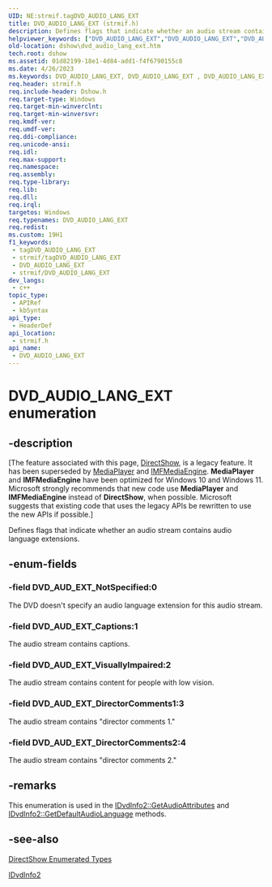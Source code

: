 ```yaml
---
UID: NE:strmif.tagDVD_AUDIO_LANG_EXT
title: DVD_AUDIO_LANG_EXT (strmif.h)
description: Defines flags that indicate whether an audio stream contains audio language extensions.
helpviewer_keywords: ["DVD_AUDIO_LANG_EXT","DVD_AUDIO_LANG_EXT","DVD_AUDIO_LANG_EXT enumeration [DirectShow]","DVD_AUDIO_LANG_EXTEnumeration","DVD_AUD_EXT_Captions","DVD_AUD_EXT_DirectorComments1","DVD_AUD_EXT_DirectorComments2","DVD_AUD_EXT_NotSpecified","DVD_AUD_EXT_VisuallyImpaired","dshow.dvd_audio_lang_ext","strmif/DVD_AUDIO_LANG_EXT","strmif/DVD_AUD_EXT_Captions","strmif/DVD_AUD_EXT_DirectorComments1","strmif/DVD_AUD_EXT_DirectorComments2","strmif/DVD_AUD_EXT_NotSpecified","strmif/DVD_AUD_EXT_VisuallyImpaired"]
old-location: dshow\dvd_audio_lang_ext.htm
tech.root: dshow
ms.assetid: 01d82199-18e1-4d84-add1-f4f6790155c8
ms.date: 4/26/2023
ms.keywords: DVD_AUDIO_LANG_EXT, DVD_AUDIO_LANG_EXT , DVD_AUDIO_LANG_EXT enumeration [DirectShow], DVD_AUDIO_LANG_EXTEnumeration, DVD_AUD_EXT_Captions, DVD_AUD_EXT_DirectorComments1, DVD_AUD_EXT_DirectorComments2, DVD_AUD_EXT_NotSpecified, DVD_AUD_EXT_VisuallyImpaired, dshow.dvd_audio_lang_ext, strmif/DVD_AUDIO_LANG_EXT, strmif/DVD_AUD_EXT_Captions, strmif/DVD_AUD_EXT_DirectorComments1, strmif/DVD_AUD_EXT_DirectorComments2, strmif/DVD_AUD_EXT_NotSpecified, strmif/DVD_AUD_EXT_VisuallyImpaired
req.header: strmif.h
req.include-header: Dshow.h
req.target-type: Windows
req.target-min-winverclnt: 
req.target-min-winversvr: 
req.kmdf-ver: 
req.umdf-ver: 
req.ddi-compliance: 
req.unicode-ansi: 
req.idl: 
req.max-support: 
req.namespace: 
req.assembly: 
req.type-library: 
req.lib: 
req.dll: 
req.irql: 
targetos: Windows
req.typenames: DVD_AUDIO_LANG_EXT
req.redist: 
ms.custom: 19H1
f1_keywords:
 - tagDVD_AUDIO_LANG_EXT
 - strmif/tagDVD_AUDIO_LANG_EXT
 - DVD_AUDIO_LANG_EXT
 - strmif/DVD_AUDIO_LANG_EXT
dev_langs:
 - c++
topic_type:
 - APIRef
 - kbSyntax
api_type:
 - HeaderDef
api_location:
 - strmif.h
api_name:
 - DVD_AUDIO_LANG_EXT
---
```


# DVD_AUDIO_LANG_EXT enumeration


## -description

\[The feature associated with this page, [DirectShow](/windows/win32/directshow/directshow), is a legacy feature. It has been superseded by [MediaPlayer](/uwp/api/Windows.Media.Playback.MediaPlayer) and [IMFMediaEngine](/windows/win32/api/mfmediaengine/nn-mfmediaengine-imfmediaengine). **MediaPlayer** and **IMFMediaEngine** have been optimized for Windows 10 and Windows 11. Microsoft strongly recommends that new code use **MediaPlayer** and **IMFMediaEngine** instead of **DirectShow**, when possible. Microsoft suggests that existing code that uses the legacy APIs be rewritten to use the new APIs if possible.\]

Defines flags that indicate whether an audio stream contains audio language extensions.

## -enum-fields

### -field DVD_AUD_EXT_NotSpecified:0

The DVD doesn't specify an audio language extension for this audio stream.

### -field DVD_AUD_EXT_Captions:1

The audio stream contains captions.

### -field DVD_AUD_EXT_VisuallyImpaired:2

The audio stream contains content for people with low vision.

### -field DVD_AUD_EXT_DirectorComments1:3

The audio stream contains "director comments 1."

### -field DVD_AUD_EXT_DirectorComments2:4

The audio stream contains "director comments 2."

## -remarks

This enumeration is used in the <a href="/windows/desktop/api/strmif/nf-strmif-idvdinfo2-getaudioattributes">IDvdInfo2::GetAudioAttributes</a> and <a href="/windows/desktop/api/strmif/nf-strmif-idvdinfo2-getdefaultaudiolanguage">IDvdInfo2::GetDefaultAudioLanguage</a> methods.

## -see-also

<a href="/windows/desktop/DirectShow/directshow-enumerated-types">DirectShow Enumerated Types</a>



<a href="/windows/desktop/api/strmif/nn-strmif-idvdinfo2">IDvdInfo2</a>
